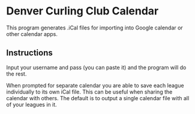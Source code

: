 # Denver Curling Club Calendar

This program generates .iCal files for importing into Google calendar or other calendar apps.


## Instructions
Input your username and pass (you can paste it) and the program will do the rest.

When prompted for separate calendar you are able to save each league individually to its own iCal file. This can be useful when sharing the calendar with others.
The default is to output a single calendar file with all of your leagues in it.